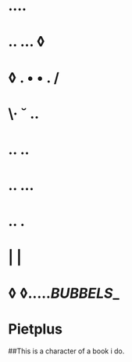 



#       ....                                          
#     ..    ...  ◊                                  
#  ◊  .  • • .  /                                    
#   \·    ˘  ..                                       
#     .. 	..                                       
#      .. ...                                         
#       .. .                                           
#       |  |                                 		   
#       ◊  ◊....._________BUBBELS__________              
#                                  Pietplus 


##This is a character of a book i do. 
